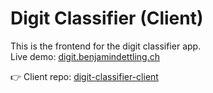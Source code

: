 # Digit Classifier (Client)

This is the frontend for the digit classifier app.  
Live demo: [digit.benjamindettling.ch](https://digit.benjamindettling.ch)

👉 Client repo: [digit-classifier-client](https://github.com/benjamindettling/digit-classifier-client)
